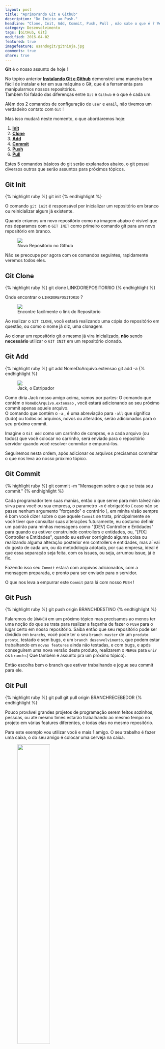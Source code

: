 ```yaml
---
layout: post
title: "Aprimorando Git e Github"
description: "Do Inicio ao Push."
headline: "Clone, Init, Add, Commit, Push, Pull , não sabe o que é ? Venha aprender!"
category: Desenvolvimento
tags: [GitHub, Git]
modified: 2016-04-02
featured: true
imagefeature: usandogit/gitninja.jpg
comments: true
share: true
---
```


**Git** é o nosso assunto de hoje !

No tópico anterior **[Instalando Git e Github](http://jhoemrs.github.io/desenvolvimento/usando-git-github)** demonstrei uma maneira bem fácil de instalar e ter em sua máquina o Git, que é a ferramenta para manipularmos nossos repositórios.  
Também foi falado das diferenças entre `Git` e `Github` e o que é cada um.

Além dos 2 comandos de configuração de `user` e `email`, não tivemos um verdadeiro contato com `Git` !

Mas isso mudará neste momento, o que abordaremos hoje:

1. **[Init](https://git-scm.com/docs/git-init)**
2. **[Clone](https://git-scm.com/book/pt-br/v1/Git-Essencial-Obtendo-um-Reposit%C3%B3rio-Git#Clonando-um-Reposit%C3%B3rio-Existente)**
3. **[Add](https://git-scm.com/docs/git-add)**
4. **[Commit](https://git-scm.com/docs/git-commit)**
5. **[Push](https://git-scm.com/docs/git-push)**
6. **[Pull](https://git-scm.com/docs/git-pull)**


Estes 5 comandos básicos do git serão explanados abaixo, o git possui diversos outros que serão assuntos para próximos tópicos.

Git Init
--------
{% highlight ruby %}
git init
{% endhighlight %}

O comando `git init` é responsável por inicializar um repositório em branco ou reinicializar algum já existente.

Quando criamos um novo repositório como na imagem abaixo é visível que nos deparamos com o `GIT INIT` como primeiro comando git para um novo repositório em branco.

<figure>
	<img src="{{ site.url }}/images/usandogit/repositorionovo.jpeg">
	<figcaption><a data-toggle="tooltip" title="Criando novo repositório.">Novo Repositório no Github</a></figcaption>
</figure>

Não se preocupe por agora com os comandos seguintes, rapidamente veremos todos eles.

Git Clone
---------
{% highlight ruby %}
git clone LINKDOREPOSITORRIO
{% endhighlight %}

Onde encontrar o `LINKDOREPOSITORIO` ?

<figure>
	<img src="{{ site.url }}/images/usandogit/ondeclonar.jpg">
	<figcaption><a data-toggle="tooltip" title="Link para Clonar o Repositorio.">Encontre facilmente o link do Repositorio</a></figcaption>
</figure>

Ao realizar o `GIT CLONE`, você estará realizando uma cópia do repositório em questão, ou como o nome já diz, uma clonagem.

Ao clonar um repositório git o mesmo já vira inicializado, **não** sendo **necessário** utilizar o `GIT INIT` em um repositório clonado.

Git Add
-------
{% highlight ruby %}
git add NomeDoArquivo.extensao
git add -a
{% endhighlight %}

<figure>
	<img src="{{ site.url }}/images/usandogit/jackestripador.jpg">
	<figcaption><a data-toggle="tooltip" title="Jack diz: Vamos por Partes.">Jack, o Estripador</a></figcaption>
</figure>

Como diria Jack nosso amigo acima, vamos por partes:
O comando que contém o `NomeDoArquivo.extensao` , você estará adicionando ao seu próximo commit apenas aquele arquivo.  
O comando que contém o `-a` , é uma abreviação para `-all` que significa (tudo) ou todos os arquivos, novos ou alterados, serão adicionados para o seu próximo commit.

Imagine o `Git Add` como um carrinho de compras, e a cada arquivo (ou todos) que você colocar no carrinho, será enviado para o repositório servidor quando você resolver commitar e empurrá-los.

Seguiremos nesta ordem, após adicionar os arquivos precisamos commitar o que nos leva ao nosso próximo tópico.

Git Commit
----------
{% highlight ruby %}
git commit -m "Mensagem sobre o que se trata seu commit."
{% endhighlight %}

Cada programador tem suas manias, então o que serve para mim talvez não sirva para você ou sua empresa, o parametro `-m` é obrigatório ( caso não se passe nenhum argumento "forçando" o contrário ), em minha visão sempre é bom você dizer sobre o que aquele `Commit` se trata, principalmente se você tiver que consultar suas alterações futuramente, eu costumo definir um padrão para minhas mensagens como "[DEV] Controller e Entidades" para quando eu estiver construindo controllers e entidades, ou, "[FIX] Controller e Entidades", quando eu estiver corrigindo alguma coisa ou realizando alguma alteração posterior em controllers e entidades, mas aí vai do gosto de cada um, ou da metodologia adotada, por sua empresa, ideal é que essa separação seja feita, com os issues, ou seja, arrumou issue, já é fix.

Fazendo isso seu `Commit` estará com arquivos adicionados, com a mensagem preparada, e pronto para ser enviado para o servidor.

O que nos leva a empurrar este `Commit` para lá com nosso `PUSH` !

Git Push
--------
{% highlight ruby %}
git push origin BRANCHDESTINO
{% endhighlight %}

Falaremos de `BRANCH` em um próximo tópico mas precisamos ao menos ter uma noção do que se trata para realizar a façanha de fazer o `PUSH` para o lugar certo em nosso repositório. Saiba então que seu repositório pode ser dividido em `branchs`, você pode ter o seu `branch master` de um `produto pronto`, testado e sem bugs, e um `branch desenvolvimento`, que podem estar trabalhando em `novas features` ainda não testadas, e com bugs, e após conseguirem uma nova versão deste produto, realizarem o `MERGE` para `unir` os `branchs`( Que também é assunto pra um próximo tópico).

Então escolha bem o branch que estiver trabalhando e jogue seu commit para ele.

Git Pull
--------
{% highlight ruby %}
git pull
git pull origin BRANCHRECEBEDOR
{% endhighlight %}

Pouco provável grandes projetos de programação serem feitos sozinhos, pessoas, ou até mesmo times estarão trabalhando ao mesmo tempo no projeto em várias features diferentes, e todas elas no mesmo repositório.

Para este exemplo vou utilizar você e mais 1 amigo.
O seu trabalho é fazer uma caixa, o do seu amigo é colocar uma cerveja na caixa.

<figure>
	<img height="50%" width="50%" src="{{ site.url }}/images/usandogit/caixacerveja.png">
	<figcaption><a data-toggle="tooltip" title="Uma deliciosa, caixa com cerveja">Ambos fizeram PUSH & PULL</a></figcaption>
</figure>

O repositório já está criado, você faz sua caixa, adiciona os arquivos, o commita, e faz push para o servidor.  
{% highlight ruby %}
git add caixa.box
git commit -m "[DEV] Caixa e seu compartimento."
git push origin master
{% endhighlight %}

Neste momento, seu amigo ainda não sabe que sua caixa está pronta, para receber esta caixa no código dele, ele precisa realizar um `PULL`, assim realizará toda a atualização do projeto conforme o último commit no servidor, no caso o seu.

Ao realizar o `PULL` e ver sua caixa, ele realiza seu trabalho e coloca a cerveja.
Para enviar a cerveja pro servidor seu amigo realizará :

{% highlight ruby %}
git add cervejeiro.beer
git commit -m "[DEV] Cerveja e seus beneficios."
git push origin master
{% endhighlight %}

Você não verá a cerveja automaticamente, é necessário você também realizar um `PULL` após ele ter commitado para o servidor, após realizar ambos estarão com a caixa e a cerveja em seus códigos.

*Siga [@jhoemrs](http://www.twitter.com/jhoemrs) no twitter!*

Obrigado galera e até a próxima !
